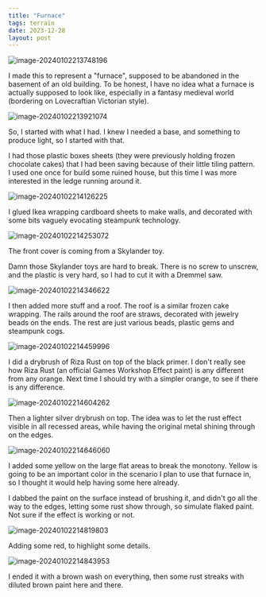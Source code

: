 ```yaml
---
title: "Furnace"
tags: terrain
date: 2023-12-28
layout: post
---
```


![image-20240102213748196](./image-20240102213748196.png)

I made this to represent a "furnace", supposed to be abandoned in the basement of an old building. To be honest, I have no idea what a furnace is actually supposed to look like, especially in a fantasy medieval world (bordering on Lovecraftian Victorian style).

![image-20240102213921074](./image-20240102213921074.png)

So, I started with what I had. I knew I needed a base, and something to produce light, so I started with that. 

I had those plastic boxes sheets (they were previously holding frozen chocolate cakes) that I had been saving because of their little tiling pattern. I used one once for build some ruined house, but this time I was more interested in the ledge running around it.

![image-20240102214126225](./image-20240102214126225.png)

I glued Ikea wrapping cardboard sheets to make walls, and decorated with some bits vaguely evocating steampunk technology.

![image-20240102214253072](./image-20240102214253072.png)

The front cover is coming from a Skylander toy.

Damn those Skylander toys are hard to break. There is no screw to unscrew, and the plastic is very hard, so I had to cut it with a Dremmel saw.

![image-20240102214346622](./image-20240102214346622.png)

I then added more stuff and a roof. The roof is a similar frozen cake wrapping. The rails around the roof are straws, decorated with jewelry beads on the ends. The rest are just various beads, plastic gems and steampunk cogs.

![image-20240102214459996](./image-20240102214459996.png)

I did a drybrush of Riza Rust on top of the black primer. I don't really see how Riza Rust (an official Games Workshop Effect paint) is any different from any orange. Next time I should try with a simpler orange, to see if there is any difference.

![image-20240102214604262](./image-20240102214604262.png)

Then a lighter silver drybrush on top. The idea was to let the rust effect visible in all recessed areas, while having the original metal shining through on the edges.

![image-20240102214646060](./image-20240102214646060.png)

I added some yellow on the large flat areas to break the monotony. Yellow is going to be an important color in the scenario I plan to use that furnace in, so I thought it would help having some here already.

I dabbed the paint on the surface instead of brushing it, and didn't go all the way to the edges, letting some rust show through, so simulate flaked paint. Not sure if the effect is working or not.

![image-20240102214819803](./image-20240102214819803.png)

Adding some red, to highlight some details.

![image-20240102214843953](./image-20240102214843953.png)

I ended it with a brown wash on everything, then some rust streaks with diluted brown paint here and there.